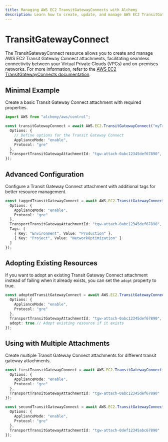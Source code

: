 ```yaml
---
title: Managing AWS EC2 TransitGatewayConnects with Alchemy
description: Learn how to create, update, and manage AWS EC2 TransitGatewayConnects using Alchemy Cloud Control.
---
```


# TransitGatewayConnect

The TransitGatewayConnect resource allows you to create and manage AWS EC2 Transit Gateway Connect attachments, facilitating seamless connectivity between your Virtual Private Clouds (VPCs) and on-premises networks. For more information, refer to the [AWS EC2 TransitGatewayConnects documentation](https://docs.aws.amazon.com/ec2/latest/userguide/).

## Minimal Example

Create a basic Transit Gateway Connect attachment with required properties.

```ts
import AWS from "alchemy/aws/control";

const transitGatewayConnect = await AWS.EC2.TransitGatewayConnect("myTransitGatewayConnect", {
  Options: {
    // Define options for the Transit Gateway Connect
    ApplianceMode: "enable",
    Protocol: "gre"
  },
  TransportTransitGatewayAttachmentId: "tgw-attach-0abc12345def67890", // Example attachment ID
});
```

## Advanced Configuration

Configure a Transit Gateway Connect attachment with additional tags for better resource management.

```ts
const taggedTransitGatewayConnect = await AWS.EC2.TransitGatewayConnect("taggedTransitGatewayConnect", {
  Options: {
    ApplianceMode: "enable",
    Protocol: "gre"
  },
  TransportTransitGatewayAttachmentId: "tgw-attach-0abc12345def67890",
  Tags: [
    { Key: "Environment", Value: "Production" },
    { Key: "Project", Value: "NetworkOptimization" }
  ]
});
```

## Adopting Existing Resources

If you want to adopt an existing Transit Gateway Connect attachment instead of failing when it already exists, you can set the `adopt` property to true.

```ts
const adoptedTransitGatewayConnect = await AWS.EC2.TransitGatewayConnect("adoptedTransitGatewayConnect", {
  Options: {
    ApplianceMode: "enable",
    Protocol: "gre"
  },
  TransportTransitGatewayAttachmentId: "tgw-attach-0abc12345def67890",
  adopt: true // Adopt existing resource if it exists
});
```

## Using with Multiple Attachments

Create multiple Transit Gateway Connect attachments for different transit gateway attachments.

```ts
const firstTransitGatewayConnect = await AWS.EC2.TransitGatewayConnect("firstTransitGatewayConnect", {
  Options: {
    ApplianceMode: "enable",
    Protocol: "gre"
  },
  TransportTransitGatewayAttachmentId: "tgw-attach-0abc12345def67890"
});

const secondTransitGatewayConnect = await AWS.EC2.TransitGatewayConnect("secondTransitGatewayConnect", {
  Options: {
    ApplianceMode: "enable",
    Protocol: "gre"
  },
  TransportTransitGatewayAttachmentId: "tgw-attach-0def12345abc67890"
});
```